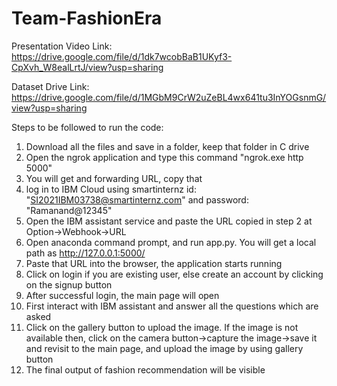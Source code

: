 # Team-FashionEra

Presentation Video Link: https://drive.google.com/file/d/1dk7wcobBaB1UKyf3-CpXvh_W8ealLrtJ/view?usp=sharing

Dataset Drive Link: https://drive.google.com/file/d/1MGbM9CrW2uZeBL4wx641tu3InYOGsnmG/view?usp=sharing

Steps to be followed to run the code:

1. Download all the files and save in a folder, keep that folder in C drive
2. Open the ngrok application and type this command "ngrok.exe http 5000"
4. You will get and forwarding URL, copy that
5. log in to IBM Cloud using smartinternz id: "SI2021IBM03738@smartinternz.com" and password: "Ramanand@12345"
6. Open the IBM assistant service and paste the URL copied in step 2 at Option->Webhook->URL
7. Open anaconda command prompt, and run app.py. You will get a local path as http://127.0.0.1:5000/
8. Paste that URL into the browser, the application starts running
9. Click on login if you are existing user, else create an account by clicking on the signup button
10. After successful login, the main page will open
11. First interact with IBM assistant and answer all the questions which are asked
12. Click on the gallery button to upload the image. If the image is not available then, click on the camera button->capture the image->save it and revisit to the main page, and upload the image by using gallery button
13. The final output of fashion recommendation will be visible
